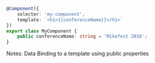```Typescript
@Component({
    selector: 'my-component',
    template: `<h1>{{conferenceName}}</h1>`
})
export class MyComponent {
    public conferenceName: string = 'Mikefest 2018';
}
```


Notes:
Data Binding to a template using public properties